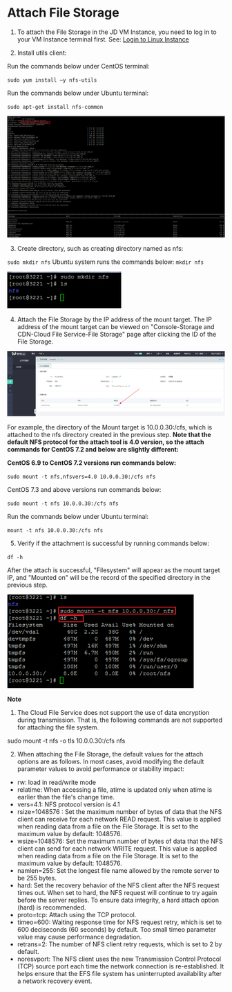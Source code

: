 # Attach File Storage

1. To attach the File Storage in the JD VM Instance, you need to log in to your VM Instance terminal first. See: [Login to Linux Instance](https://docs.jdcloud.com/en/virtual-machines/connect-to-linux-instance)



2. Install utils client:

Run the commands below under CentOS terminal:

`sudo yum install –y nfs-utils`

Run the commands below under Ubuntu terminal:

`sudo apt-get install nfs-common`

![InstallTools](../../../../image/Cloud-File-Service/mount.png)



3. Create directory, such as creating directory named as nfs:

`sudo mkdir nfs`
Ubuntu system runs the commands below:
`mkdir nfs`

![mkdir](../../../../image/Cloud-File-Service/mkdir.png)



4. Attach the File Storage by the IP address of the mount target. The IP address of the mount target can be viewed on "Console-Storage and CDN-Cloud File Service-File Storage" page after clicking the ID of the File Storage.

![MtIp](../../../../image/Cloud-File-Service/MtIp.png)

For example, the directory of the Mount target is 10.0.0.30:/cfs, which is attached to the nfs directory created in the previous step. **Note that the default NFS protocol for the attach tool is 4.0 version, so the attach commands for CentOS 7.2 and below are slightly different:**

**CentOS 6.9 to CentOS 7.2 versions run commands below:**

`sudo mount -t nfs,nfsvers=4.0 10.0.0.30:/cfs nfs`

CentOS 7.3 and above versions run commands below:

`sudo mount -t nfs 10.0.0.30:/cfs nfs`

Run the commands below under Ubuntu terminal:

`mount -t nfs 10.0.0.30:/cfs nfs`

5. Verify if the attachment is successful by running commands below:

`df -h`

After the attach is successful, "Filesystem" will appear as the mount target IP, and "Mounted on" will be the record of the specified directory in the previous step.

![Mount&Check](../../../../image/Cloud-File-Service/mount_target.png)

**Note**

1. The Cloud File Service does not support the use of data encryption during transmission. That is, the following commands are not supported for attaching the file system.

sudo mount -t nfs -o tls 10.0.0.30:/cfs nfs

2. When attaching the File Storage, the default values for the attach options are as follows. In most cases, avoid modifying the default parameter values to avoid performance or stability impact:

- rw: load in read/write mode
- relatime: When accessing a file, atime is updated only when atime is earlier than the file's change time.
- vers=4.1: NFS protocol version is 4.1
- rsize=1048576 : Set the maximum number of bytes of data that the NFS client can receive for each network READ request. This value is applied when reading data from a file on the File Storage. It is set to the maximum value by default: 1048576.
- wsize=1048576: Set the maximum number of bytes of data that the NFS client can send for each network WRITE request. This value is applied when reading data from a file on the File Storage. It is set to the maximum value by default: 1048576.
- namlen=255: Set the longest file name allowed by the remote server to be 255 bytes.
- hard: Set the recovery behavior of the NFS client after the NFS request times out. When set to hard, the NFS request will continue to try again before the server replies. To ensure data integrity, a hard attach option (hard) is recommended.
- proto=tcp: Attach using the TCP protocol.
- timeo=600: Waiting response time for NFS request retry, which is set to 600 deciseconds (60 seconds) by default. Too small timeo parameter value may cause performance degradation.
- retrans=2: The number of NFS client retry requests, which is set to 2 by default.
- noresvport: The NFS client uses the new Transmission Control Protocol (TCP) source port each time the network connection is re-established. It helps ensure that the EFS file system has uninterrupted availability after a network recovery event.

